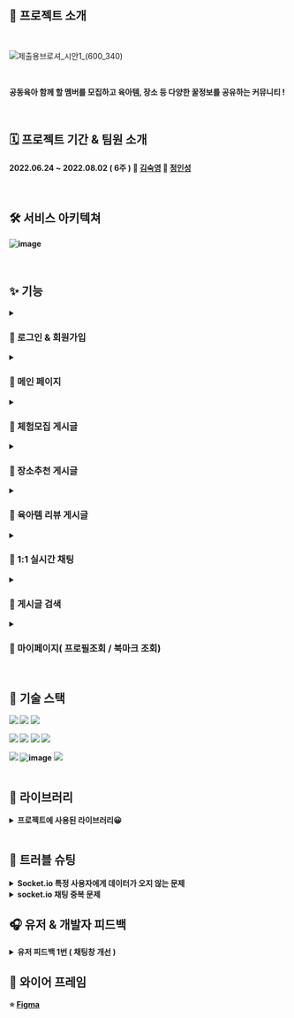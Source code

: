 ## 🎈 프로젝트 소개

<br/>

![제출용브로셔_시안1_(600_340)](https://user-images.githubusercontent.com/87432361/182866287-1ea4c4c3-6259-40bd-96ee-3f57010e56a7.png)

<br/>

<b> 공동육아 함께 할 멤버를 모집하고 육아템, 장소 등 다양한 꿀정보를 공유하는 커뮤니티 !

<br/>

## 🗓 프로젝트 기간 & 팀원 소개
#### 2022.06.24 ~ 2022.08.02 ( 6주 ) 👩 [김숙영](https://github.com/Maiowol)  🧑 [정인성](https://github.com/inseongei)  





<br/>

## 🛠 서비스 아키텍쳐
![image](https://user-images.githubusercontent.com/87432361/182505336-4b93faf5-d4a4-4625-b217-cf82f9edd109.png)

<br/>

## ✨ 기능

<details>
<summary><h3>💌 로그인 & 회원가입</summary>
<div markdown="1">
<h4>  💡 로컬 회원가입 시 사용자는 이메일 인증을 통해 회원가입을 진행할 수 있습니다.
<h4>  💡 로컬 로그인과 카카오 소셜 로그인 둘 중 편리한 방법을 선택하여 로그인할 수 있습니다.
</div>
</details>

<details>
<summary><h3> 💌  메인 페이지</summary>
<div markdown="1">
<h4>  💡 카테고리별로 게시글을 볼 수 있습니다.
<h4>  💡 체험모집 게시글은 모집중이면서 최근 게시글 기준으로 6개씩 보여줍니다.
<h4>  💡 장소추천 게시글은 별점이 높으면서 최근 게시글 기준으로 2개씩 보여줍니다.
<h4>  💡 육아템 리뷰 게시글은 최근 게시글 기준으로 2개씩 보여줍니다.
</div>
</details>

<details>
<summary><h3> 💌  체험모집 게시글</summary>
<div markdown="1">
<h4>  💡 원하는 게시글을 클릭하고 상세보기로 들어가면 댓글을 작성할 수 있습니다.
<h4>  💡 무한 스크롤을 통해 게시글을 조회할 수 있습니다.
<h4>  💡 게시글 수정 시 토글을 통해 모집상태를 수정할 수 있습니다.
</div>
</details>

<details>
<summary><h3> 💌 장소추천 게시글</summary>
<div markdown="1">
<h4>  💡 게시글 작성 시 다중 이미지를 업로드할 수 있습니다.
<h4>  💡 무한 스크롤을 통해 게시글을 조회할 수 있습니다.
<h4>  💡 게시글 조회 시 카카오맵을 통해 장소를 한눈에 볼 수 있습니다.
<h4>  💡 원하는 게시글을 클릭하고 상세보기로 들어가면 댓글을 작성할 수 있습니다.
</div>
</details>

<details>
<summary><h3> 💌 육아템 리뷰 게시글</summary>
<div markdown="1">
<h4>  💡 게시글 작성 시 다중 이미지를 업로드할 수 있습니다.
<h4>  💡 무한 스크롤을 통해 게시글을 조회할 수 있습니다.
<h4>  💡 원하는 게시글을 클릭하고 상세보기로 들어가면 댓글을 작성할 수 있습니다.
</div>
</details>

<details>
<summary><h3> 💌 1:1 실시간 채팅</summary>
<div markdown="1">
<h4>  💡 체험모집 게시글에서 관심있는 게시글에 대해 1:1 채팅을 할 수 있습니다.
<h4>  💡 로그인한 상태에서 1:1 실시간 채팅이 오면 화면 왼쪽 아래 알림이 뜹니다.
</div>
</details>

<details>
<summary><h3> 💌 게시글 검색</summary>
<div markdown="1">
<h4>  💡 게시글의 제목과 내용에 포함된 검색어를 입력하면 검색어가 포함된 게시글을 카테고리별로 보여줍니다.
<h4>  💡 검색한 게시글을 클릭하면 해당 게시글의 상세페이지로 이동합니다.
</div>
</details>

<details>
<summary><h3> 💌 마이페이지( 프로필조회 / 북마크 조회)</summary>
<div markdown="1">
<h4>  💡  프로필 조회에서 프로필 이미지 및 자기소개 수정을 할 수 있습니다.
<h4>  💡 북마크 조회에서 본인이 북마크한 게시글에 대한 정보를 카테코리별로 한눈에 볼 수 있습니다.
</div>
</details>
<br/>

## 🚀 기술 스택
<img src="https://img.shields.io/badge/javascript-F7DF1E?style=for-the-badge&logo=javascript&logoColor=black">  <img src="https://img.shields.io/badge/html5-E34F26?style=for-the-badge&logo=html5&logoColor=white">   <img src="https://img.shields.io/badge/css-1572B6?style=for-the-badge&logo=css3&logoColor=white"> 

<img src="https://img.shields.io/badge/react-61DAFB?style=for-the-badge&logo=react&logoColor=white"> <img src="https://img.shields.io/badge/redux-764ABC?style=for-the-badge&logo=redux&logoColor=white">  <img src="https://img.shields.io/badge/socket.io-010101?style=for-the-badge&logo=socket.io&logoColor=white">  <img src="https://img.shields.io/badge/kakaoMap-FFCD00?style=for-the-badge&logo=Google Maps&logoColor=white">  

<img src="https://img.shields.io/badge/amazonaws-232F3E?style=for-the-badge&logo=amazonaws&logoColor=white">  ![image](https://user-images.githubusercontent.com/87432361/182510977-9bd5d8c2-49c5-4a73-affa-a2e6eae08001.png)
 <img src="https://img.shields.io/badge/github-181717?style=for-the-badge&logo=github&logoColor=white">  
 <br/>
 
 ## 📓 라이브러리
 
 
<details>
<summary><b> 프로젝트에 사용된 라이브러리😀 </summary>
<div markdown="1">

|  이름 | 사용 이유  | 버전  |
|---|---|---|
|  react-daum-postcode | 주소 검색  |  3.1.1  |
|  axios | 서버 & 클라이언트 데이터통신  |  0.27.2 |
|  animate.css |  애니메이션 효과 | 4.1.1  |
|  react-scroll-to-bottom | 채팅창 스크롤 자동하단  | 4.2.0  |
|  react-redux |  전역 상태 관리 | 8.0.2 |
|  redux-thunk | 비동기 통신 미들웨어  | 2.4.1  |
|  react-toastify |  토스트 알림 기능 |  8.2.0 |
|  socket.io-client |  실시간 채팅 기능 | 4.5.1 |
| sweetalert2  |  디자인 된 알림창 | 11.4.23 |
| react-modal  | 모달창 띄우기  |  3.15.1 |
| react-datepicker  |  달력 띄우기 | 4.8.0  |
| react-infinite-scroll-component  |  무한 스크롤 구현 | 6.1.0  |
| styled-components  | 스타일 css  |  5.3.5 |
| react-router-dom  |  라우터 |  6.3.0 |
| react-icons  |  리액트 아이콘 |  4.4.0 |
|  react-device-detect | 모바일 감지 | 2.2.2  |
</div>
</details>
 
<br/>

## 💢 트러블 슈팅
<details>
<summary><b> Socket.io 특정 사용자에게 데이터가 오지 않는 문제 </summary>
<div markdown="1">
<br/>
🔴 문제 상황 <br/>
<br/>
Client 가 특정 경로로 보낸(emit) 메시지를 Server 측에서 특정 경로로 받고(on) 다시 다른 경로로  전송(emit)해주는데 
전체로 돌려주게 되면<br/> 데이터가 들어오지만 특정 사람(user_id 또는 nickname)을 지정하면특정 사람에게 데이터가 오지 않는 문제 발생 <br/>
<br/>

🟠 발생 원인 및 해결 시도 <br/>
<br/>
![스크린샷 2022-08-04 오후 3 53 15](https://user-images.githubusercontent.com/87432361/182876213-247f64d1-3951-429f-82b5-41f8e1720ee4.png) <br/>

사진속 io.emit으로 코드를 짜기전 아래의 5가지의 특정 조건을 붙혔다<br/>
- io.to(‘user’).emit ( X )
- io.in(‘user’).emit ( X )
- socket.to(‘user’).emit ( X )
- socket.broadcast.to.emit ( X )
- socket.broadcast.in.emit ( X )
-> 발신자를 제외한 모두 , 한명의 사용자만이 가지고 있는 고유한 소켓ID 로 데이터를 보낼려 했으나 실패
<br/>

🟢 문제 해결 <br/>

소켓 라이브러리의 버그로 판단하여 io.emit으로 전체로 데이터 값을 받은 뒤 프론트에서 필터링 하기로 결정<br/>

![image](https://user-images.githubusercontent.com/87432361/182880035-d1183188-9a75-40c7-8e30-0eba0b497a5f.png) <br/>
- 하나의 메시지에는 이러한 데이터가 포함 되어 있다 이 데이터를 이용하여 전체로 받은뒤 2가지 조건을 걸어 필터링<br/>

1 . 데이터를 보낸 사람과 나의 닉네임이 다를 경우에만 알림 토스트를 생성하여 자신에게 알림이 오는것을 막음<br/>
2 . 데이터를 받는 사람과 나의 닉네임이 같은 경우에만 알림 토스트를 생성하여 해당 유저에게만 알림이 가도록 설정
</div>
</details>

<details>
<summary><b> socket.io 채팅 중복 문제 </summary>
<div markdown="1">
🔴 문제 상황 <br/>

실시간 채팅을 하게 되면 한번 작성한 채팅이 2번 또는 4번 .. 8번 .. 으로 찍히는 문제 발생  <br/>

🟠 발생 원인 및 해결 시도 <br/>

- 특정 이벤트 경로로 이벤트를 발생 시키고 데이터를 받고 보내게 되는데 발생한 이벤트를 제거해주지 않았던 것이였다
- 따라서 적을 때마다 계속 랜더링이 되고 그 이벤트는 계속 쌓이게 된다

🟢 문제 해결 <br/>

![image](https://user-images.githubusercontent.com/87432361/182883795-28f1ec6a-2185-46e2-a08b-ed04683e1d61.png) <br/>
socket.off로 이벤트에 대한 리스너를 제거해주면 채팅 중복 문제가 해결 된다


</div>
</details>

## 🎧 유저 & 개발자 피드백 
<details>
<summary><b> 유저 피드백 1번 ( 채팅창 개선 )</summary>
<div markdown="1">

</div>
</details>




## 🎨 와이어 프레임 
⭐ [Figma](https://www.figma.com/file/6oxe17NH1VuhHdZxdj9X9N/%ED%95%AD%ED%95%B499_v1?node-id=0%3A1)  
 
 










